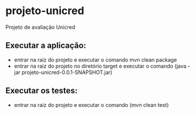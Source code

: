 # projeto-unicred
Projeto de avaliação Unicred

## Executar a aplicação:
* entrar na raiz do projeto e executar o comando mvn clean package
* entrar na raiz do projeto no diretório target e executar o comando (java -jar projeto-unicred-0.0.1-SNAPSHOT.jar)

## Executar os testes:
* entrar na raiz do projeto e executar o comando (mvn clean test)
